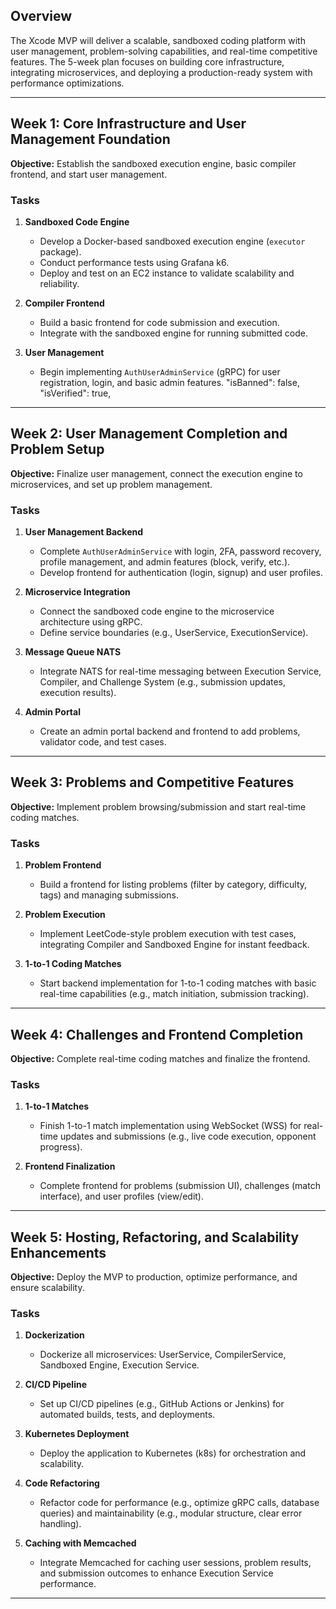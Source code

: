 
## **Overview**
The Xcode MVP will deliver a scalable, sandboxed coding platform with user management, problem-solving capabilities, and real-time competitive features. The 5-week plan focuses on building core infrastructure, integrating microservices, and deploying a production-ready system with performance optimizations.

---

## **Week 1: Core Infrastructure and User Management Foundation**
**Objective:** Establish the sandboxed execution engine, basic compiler frontend, and start user management.

### **Tasks**
1. **Sandboxed Code Engine**
   - Develop a Docker-based sandboxed execution engine (`executor` package).
   - Conduct performance tests using Grafana k6.
   - Deploy and test on an EC2 instance to validate scalability and reliability.

2. **Compiler Frontend**
   - Build a basic frontend for code submission and execution.
   - Integrate with the sandboxed engine for running submitted code.

3. **User Management**
   - Begin implementing `AuthUserAdminService` (gRPC) for user registration, login, and basic admin features.  "isBanned": false,
            "isVerified": true,

---

## **Week 2: User Management Completion and Problem Setup**
**Objective:** Finalize user management, connect the execution engine to microservices, and set up problem management.

### **Tasks**
1. **User Management Backend**
   - Complete `AuthUserAdminService` with login, 2FA, password recovery, profile management, and admin features (block, verify, etc.).
   - Develop frontend for authentication (login, signup) and user profiles.

2. **Microservice Integration**
   - Connect the sandboxed code engine to the microservice architecture using gRPC.
   - Define service boundaries (e.g., UserService, ExecutionService).

3. **Message Queue NATS**
   - Integrate NATS for real-time messaging between Execution Service, Compiler, and Challenge System (e.g., submission updates, execution results).

4. **Admin Portal**
   - Create an admin portal backend and frontend to add problems, validator code, and test cases.
---

## **Week 3: Problems and Competitive Features**
**Objective:** Implement problem browsing/submission and start real-time coding matches.

### **Tasks**
1. **Problem Frontend**
   - Build a frontend for listing problems (filter by category, difficulty, tags) and managing submissions.

2. **Problem Execution**
   - Implement LeetCode-style problem execution with test cases, integrating Compiler and Sandboxed Engine for instant feedback.

3. **1-to-1 Coding Matches**
   - Start backend implementation for 1-to-1 coding matches with basic real-time capabilities (e.g., match initiation, submission tracking).

---

## **Week 4: Challenges and Frontend Completion**
**Objective:** Complete real-time coding matches and finalize the frontend.

### **Tasks**
1. **1-to-1 Matches**
   - Finish 1-to-1 match implementation using WebSocket (WSS) for real-time updates and submissions (e.g., live code execution, opponent progress).

2. **Frontend Finalization**
   - Complete frontend for problems (submission UI), challenges (match interface), and user profiles (view/edit).

---

## **Week 5: Hosting, Refactoring, and Scalability Enhancements**
**Objective:** Deploy the MVP to production, optimize performance, and ensure scalability.

### **Tasks**
1. **Dockerization**
   - Dockerize all microservices: UserService, CompilerService, Sandboxed Engine, Execution Service.

2. **CI/CD Pipeline**
   - Set up CI/CD pipelines (e.g., GitHub Actions or Jenkins) for automated builds, tests, and deployments.

3. **Kubernetes Deployment**
   - Deploy the application to Kubernetes (k8s) for orchestration and scalability.

4. **Code Refactoring**
   - Refactor code for performance (e.g., optimize gRPC calls, database queries) and maintainability (e.g., modular structure, clear error handling).

5. **Caching with Memcached**
   - Integrate Memcached for caching user sessions, problem results, and submission outcomes to enhance Execution Service performance.

---